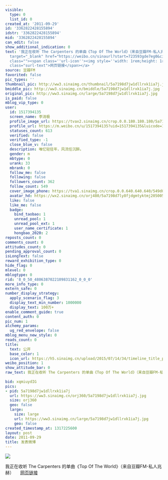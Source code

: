 ```yaml
---
visible:
  type: 0
  list_id: 0
created_at: '2011-09-29'
id: '3362822428155894'
idstr: '3362822428155894'
mid: '3362822428155894'
can_edit: false
show_additional_indication: 0
text: '我正在收听 The Carpenters 的单曲《Top Of The World》（来自豆瓣FM-私人兆赫） <a data-url="http://t.cn/hr925i"
  target="_blank" href="https://weibo.cn/sinaurl?start=723593gde7eg0&cid=0&luicode=10000011&lfid=2304131517394135_-_WEIBO_SECOND_PROFILE_WEIBO&u=http%3A%2F%2Fdouban.fm%2F%3Fstart%3D723593gde7eg0%26cid%3D0"
  class=""><span class=''url-icon''><img style=''width: 1rem;height: 1rem'' src=''//h5.sinaimg.cn/upload/2015/09/25/3/timeline_card_small_web_default.png''></span><span
  class="surl-text">网页链接</span></a> '
source: 豆瓣FM
favorited: false
pic_types: ''
thumbnail_pic: http://ww3.sinaimg.cn/thumbnail/5a7198d7jw1dllrxk1ia7j.jpg
bmiddle_pic: http://ww3.sinaimg.cn/bmiddle/5a7198d7jw1dllrxk1ia7j.jpg
original_pic: http://ww3.sinaimg.cn/large/5a7198d7jw1dllrxk1ia7j.jpg
is_paid: false
mblog_vip_type: 0
user:
  id: 1517394135
  screen_name: 李消极
  profile_image_url: https://tvax2.sinaimg.cn/crop.0.0.180.180.180/5a7198d7ly8fjdgmtyktmj20500500so.jpg?KID=imgbed,tva&Expires=1606399870&ssig=PELXGiQEZg
  profile_url: https://m.weibo.cn/u/1517394135?uid=1517394135&luicode=10000011&lfid=2304131517394135_-_WEIBO_SECOND_PROFILE_WEIBO
  statuses_count: 613
  verified: false
  verified_type: -1
  close_blue_v: false
  description: 唯忆轻狂年，风流任沉醉。
  gender: m
  mbtype: 0
  urank: 33
  mbrank: 0
  follow_me: false
  following: false
  followers_count: 362
  follow_count: 549
  cover_image_phone: https://tva1.sinaimg.cn/crop.0.0.640.640.640/549d0121tw1egm1kjly3jj20hs0hsq4f.jpg
  avatar_hd: https://wx2.sinaimg.cn/orj480/5a7198d7ly8fjdgmtyktmj20500500so.jpg
  like: false
  like_me: false
  badge:
    bind_taobao: 1
    unread_pool: 1
    unread_pool_ext: 1
    user_name_certificate: 1
    hongbao_2020: 2
reposts_count: 0
comments_count: 0
attitudes_count: 0
pending_approval_count: 0
isLongText: false
reward_exhibition_type: 0
hide_flag: 0
mlevel: 0
mblogtype: 0
rid: '8_0_50_4806387022109831162_0_0_0'
more_info_type: 0
extern_safe: 0
number_display_strategy:
  apply_scenario_flag: 3
  display_text_min_number: 1000000
  display_text: 100万+
enable_comment_guide: true
content_auth: 0
pic_num: 1
alchemy_params:
  ug_red_envelope: false
mblog_menu_new_style: 0
reads_count: 0
title:
  text: 公开
  base_color: 1
  icon_url: https://h5.sinaimg.cn/upload/2015/07/14/34/timeline_title_public_default.png
weibo_position: 1
show_attitude_bar: 0
raw_text: 我正在收听 The Carpenters 的单曲《Top Of The World》（来自豆瓣FM-私人兆赫） http://t.cn/hr925i
  ​​​
bid: xqmiuydIG
pics:
- pid: 5a7198d7jw1dllrxk1ia7j
  url: https://ww3.sinaimg.cn/orj360/5a7198d7jw1dllrxk1ia7j.jpg
  size: orj360
  geo: false
  large:
    size: large
    url: https://ww3.sinaimg.cn/large/5a7198d7jw1dllrxk1ia7j.jpg
    geo: false
created_timestamp_at: 1317225600
layout: post
date: 2011-09-29
title: 发表微博
---
```


![](https://image.baidu.com/search/down?url=http://ww3.sinaimg.cn/large/5a7198d7jw1dllrxk1ia7j.jpg)

我正在收听 The Carpenters 的单曲《Top Of The World》（来自豆瓣FM-私人兆赫） <a data-url="http://t.cn/hr925i" target="_blank" href="https://weibo.cn/sinaurl?start=723593gde7eg0&cid=0&luicode=10000011&lfid=2304131517394135_-_WEIBO_SECOND_PROFILE_WEIBO&u=http%3A%2F%2Fdouban.fm%2F%3Fstart%3D723593gde7eg0%26cid%3D0" class=""><span class='url-icon'><img style='width: 1rem;height: 1rem' src='//h5.sinaimg.cn/upload/2015/09/25/3/timeline_card_small_web_default.png'></span><span class="surl-text">网页链接</span></a> 

